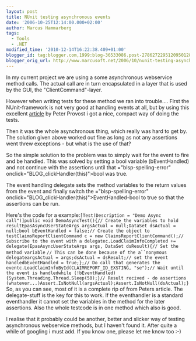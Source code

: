 ```yaml
---
layout: post
title: NUnit testing asynchronous events
date: '2006-10-25T12:14:00.000+02:00'
author: Marcus Hammarberg
tags:
  - Tools
  - .NET
modified_time: '2010-12-14T16:22:38.409+01:00'
blogger_id: tag:blogger.com,1999:blog-36533086.post-2786272295120950128
blogger_orig_url: http://www.marcusoft.net/2006/10/nunit-testing-asynchronous-events.html
---
```


In my current project we are using a some asynchronous <span
id="SPELLING_ERROR_0" class="blsp-spelling-error"
onclick="BLOG_clickHandler(this)">webservice</span> method calls. The
actual call are in turn encapsulated in a layer that is used by the GUI,
the "<span id="SPELLING_ERROR_1" class="blsp-spelling-error"
onclick="BLOG_clickHandler(this)">ClientCommand</span>"-layer.

However when writing tests for these method we ran into <span
id="SPELLING_ERROR_2" class="blsp-spelling-corrected">trouble</span>....
First the <span id="SPELLING_ERROR_3" class="blsp-spelling-error"
onclick="BLOG_clickHandler(this)">NUnit</span>-framework is not very
good at handling events at all, but by using this excellent
[article](http://www.peterprovost.org/archive/2005/05/29/3497.aspx) by
Peter Provost i got a nice, compact way of doing the tests.

Then it was the whole asynchronous thing, which really was hard to get
by. The solution given above worked out fine as long as not any
assertions went threw exceptions - but what is the use of that?

So the simple solution to the problem was to simply wait for the event
to fire and be handled. This was solved by setting a <span
id="SPELLING_ERROR_4" class="blsp-spelling-error"
onclick="BLOG_clickHandler(this)">bool</span> variable (<span
id="SPELLING_ERROR_5" class="blsp-spelling-error"
onclick="BLOG_clickHandler(this)">bEventHandled</span>) and not continue
with the assertions until that <span>="blsp-spelling-error"
onclick="BLOG_clickHandler(this)">bool</span> was true.

The event handling delegate sets the method variables to the return
values from the event and finally switch the <span>="blsp-spelling-error"
onclick="BLOG_clickHandler(this)">EventHandled</span>-<span
id="SPELLING_ERROR_8" class="blsp-spelling-error"
onclick="BLOG_clickHandler(this)">bool</span> to true so that the
assertions can be run.

Here's the code for a
example:`[Test(Description = "Demo Async call")]public void DemoAsyncTest(){// Create the variables to hold resultEpasAsyncUserStateArgs argsActual = null;DataSet dsActual = null;bool bEventHandled = false;// Create the object to testClaimsReportClientCommand c = new ClaimsReportClientCommand();// Subscribe to the event with a delegatec.LoadClaimInfoCompleted += delegate(EpasAsyncUserStateArgs args, DataSet dsResult){// Set the method variable`
`// This can be done because of the a``nonymous delegateargsActual = args;dsActual = dsResult;// set the event handledbEventHandled = true;};// Do call that generates the eventc.LoadClaimInfoById(CLAIMREPORT_ID_EXSTING, "se");// Wait until the event is handledwhile (!bEventHandled){System.Threading.Thread.Sleep(50);}// Result recived - do assertions (whatever...)Assert.IsNotNull(argsActual);Assert.IsNotNull(dsActual);}`So,
as you can see, most of it is a complete rip of from Peters article. The
delegate-stuff is the key for this to work. If the <span
id="SPELLING_ERROR_40" class="blsp-spelling-error"
onclick="BLOG_clickHandler(this)">eventhandler</span> is a standard
<span id="SPELLING_ERROR_41" class="blsp-spelling-error"
onclick="BLOG_clickHandler(this)">eventhandler</span> it cannot set the
variables in the method for the later assertions. Also the whole <span
id="SPELLING_ERROR_42" class="blsp-spelling-error"
onclick="BLOG_clickHandler(this)">testcode</span> is in one method which
also is good.

I realise that it probably could be another, better and slicker way of
testing asynchronous <span id="SPELLING_ERROR_43"
class="blsp-spelling-error"
onclick="BLOG_clickHandler(this)">webservice</span> methods, but I
haven't found it. After quite a while of googling i must add. If you
know one, please let me know too :-)
